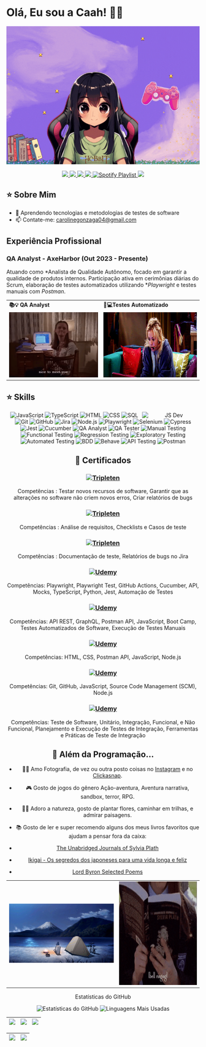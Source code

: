 # Olá, Eu sou a Caah! 👋🌸

<div align="center">
  <a href="https://github.com/CaahG">
    <img align="center" src="/githubcarolimg.gif" width="900">
</a>
</div>
<br>

<div align="center">
  <!-- Work Links -->
  <a href="https://github.com/CaahG" target="_blank">
  <img src="https://img.shields.io/badge/GitHub-100000?style=for-the-badge&logo=github&logoColor=white" target="_blank">
  </a>
  <a href="https://www.linkedin.com/in/caroline-gonzaga-440072304/" target="_blank">
  <img src="https://img.shields.io/badge/-LinkedIn-%230077B5?style=for-the-badge&logo=linkedin&logoColor=white" target="_blank">
  </a>
  <a href="mailto:carolinegonzaga04@gmail.com">
  <img src="https://img.shields.io/badge/Gmail-D14836?style=for-the-badge&logo=gmail&logoColor=white">
  </a>
  
  <!-- Social Links -->
  <a href="https://www.instagram.com/caroll_.gonzaga/" target="_blank">
  <img src="https://img.shields.io/badge/-Instagram-%23E4405F?style=for-the-badge&logo=instagram&logoColor=white" target="_blank">
  </a>
  
  <!-- OTH Links -->
  <a href="https://open.spotify.com/playlist/6hMkYTEw6hpFTowtbBNxmk?si=5b1616a57ad7454c" target="_blank">
  <img src="https://img.shields.io/badge/Spotify-1DB954?style=for-the-badge&logo=spotify&logoColor=white" alt="Spotify Playlist">
  </a>  
  <a href="https://steamcommunity.com/id/chloegonzaga/" target="_blank">
  <img src="https://img.shields.io/badge/Steam-000000?style=for-the-badge&logo=steam&logoColor=white" target="_blank">
  </a>
</div>

## ⭐️ Sobre Mim

- 🌱 Aprendendo tecnologias e metodologias de testes de software
- 📫 Contate-me: [carolinegonzaga04@gmail.com](mailto:carolinegonzaga04@gmail.com)



## Experiência Profissional

### QA Analyst - AxeHarbor (Out 2023 - Presente)
Atuando como *Analista de Qualidade Autônomo, focado em garantir a qualidade de produtos internos. Participação ativa em cerimônias diárias do Scrum, elaboração de testes automatizados utilizando **Playwright* e testes manuais com *Postman*. 

<div align="center">
  <table>
    <tr>
      <td><b>📚💡 QA Analyst</b></td>
       </td>
      <td><b>🧪💻Testes Automatizado</b></td>
    </tr>
    <tr>
      <td><img src="/gilmore.gif" width="300px" height="170px"></td>
      <td><img src="/pennyprincess.gif" width="300px" height="170px"> </td>
    </tr>
  </table>
</div>


## ⭐️ Skills

<!--  <img height="160em" src="https://github-readme-stats.vercel.app/api?username=CaahG&show_icons=true&theme=synthwave&include_all_commits=true&count_private=true"/> -->

<div align="center">

<!-- Imagem dev alinhada à direita -->
<img align="right" src="https://raw.githubusercontent.com/<seu-usuario>/<seu-repo>/main/assets/js-dev.png" alt="JS Dev" width="150">

<!-- Linguagens -->
<img src="https://img.shields.io/badge/-JavaScript-05122A?style=flat&logo=javascript" alt="JavaScript">
<img src="https://img.shields.io/badge/-TypeScript-05122A?style=flat&logo=typescript" alt="TypeScript">
<img src="https://img.shields.io/badge/-HTML-05122A?style=flat&logo=HTML5" alt="HTML">
<img src="https://img.shields.io/badge/-CSS-05122A?style=flat&logo=CSS3&logoColor=1572B6" alt="CSS">
<img src="https://img.shields.io/badge/-SQL-05122A?style=flat&logo=postgresql" alt="SQL">

<!-- Ferramentas e Versionamento -->
<img src="https://img.shields.io/badge/-Git-05122A?style=flat&logo=git" alt="Git">
<img src="https://img.shields.io/badge/-GitHub-05122A?style=flat&logo=github" alt="GitHub">
<img src="https://img.shields.io/badge/-Jira-05122A?style=flat&logo=jira" alt="Jira">

<!-- Frameworks e Bibliotecas -->
<img src="https://img.shields.io/badge/-Node.js-05122A?style=flat&logo=node.js" alt="Node.js">
<img src="https://img.shields.io/badge/-Playwright-05122A?style=flat&logo=playwright" alt="Playwright">
<img src="https://img.shields.io/badge/-Selenium-05122A?style=flat&logo=selenium" alt="Selenium">
<img src="https://img.shields.io/badge/-Cypress-05122A?style=flat&logo=cypress" alt="Cypress">
<img src="https://img.shields.io/badge/-Jest-05122A?style=flat&logo=jest" alt="Jest">
<img src="https://img.shields.io/badge/-Cucumber-05122A?style=flat&logo=cucumber" alt="Cucumber">

<!-- QA Roles -->
<img src="https://img.shields.io/badge/-QA%20Analyst-05122A?style=flat&logo=testinglibrary" alt="QA Analyst">
<img src="https://img.shields.io/badge/-QA%20Tester-05122A?style=flat&logo=testinglibrary" alt="QA Tester">

<!-- QA Practices -->
<img src="https://img.shields.io/badge/-Manual%20Testing-05122A?style=flat&logo=testcafe" alt="Manual Testing">
<img src="https://img.shields.io/badge/-Functional%20Testing-05122A?style=flat&logo=testcafe" alt="Functional Testing">
<img src="https://img.shields.io/badge/-Regression%20Testing-05122A?style=flat&logo=testcafe" alt="Regression Testing">
<img src="https://img.shields.io/badge/-Exploratory%20Testing-05122A?style=flat&logo=testcafe" alt="Exploratory Testing">
<img src="https://img.shields.io/badge/-Automated%20Testing-05122A?style=flat&logo=selenium" alt="Automated Testing">
<img src="https://img.shields.io/badge/-BDD-05122A?style=flat&logo=cucumber" alt="BDD">
<img src="https://img.shields.io/badge/-Behave-05122A?style=flat&logo=cucumber" alt="Behave">

<!-- API Testing -->
<img src="https://img.shields.io/badge/-API%20Testing-05122A?style=flat&logo=postman" alt="API Testing">
<img src="https://img.shields.io/badge/-Postman-05122A?style=flat&logo=postman" alt="Postman">



## 📜 Certificados

<!-- Relatórios de testes -->
### [![Tripleten](https://img.shields.io/badge/Tripleten-Certificado-0A66C2?style=flat&logo=linkedin&logoColor=white)](https://www.linkedin.com/in/caroline-gonzaga-440072304/details/certifications/1730310793974/single-media-viewer/?profileId=ACoAAE2bhvABrJMINauqjJgrfmHSIZhujBuX8j0)
Competências : Testar novos recursos de software, Garantir que as alterações no software não criem novos erros, Criar relatórios de bugs

<!-- Mestre em Documentação de teste -->
### [![Tripleten](https://img.shields.io/badge/Tripleten-Certificado-0A66C2?style=flat&logo=linkedin&logoColor=white)](https://www.linkedin.com/in/caroline-gonzaga-440072304/details/certifications/1730311029483/single-media-viewer/?profileId=ACoAAE2bhvABrJMINauqjJgrfmHSIZhujBuX8j0)
Competências : Análise de requisitos, Checklists e Casos de teste


<!-- Localizador de Bugs -->
### [![Tripleten](https://img.shields.io/badge/Tripleten-Certificado-0A66C2?style=flat&logo=linkedin&logoColor=white)](https://www.linkedin.com/in/caroline-gonzaga-440072304/details/certifications/1730311295892/single-media-viewer/?profileId=ACoAAE2bhvABrJMINauqjJgrfmHSIZhujBuX8j0)
Competências : Documentação de teste, Relatórios de bugs no Jira

### [![Udemy](https://img.shields.io/badge/Udemy-Playwright%20Mastery-02b3e4?style=flat&logo=udemy)](https://www.udemy.com/certificate/UC-3374fb8f-2d7f-4c87-84a4-924555728bea)
Competências: Playwright, Playwright Test, GitHub Actions, Cucumber, API, Mocks, TypeScript, Python, Jest, Automação de Testes

### [![Udemy](https://img.shields.io/badge/Udemy-Dominando%20Postman-02b3e4?style=flat&logo=udemy)](https://www.udemy.com/certificate/UC-2c19cab7-4497-4bdd-9c56-c8187f81ef71)
Competências: API REST, GraphQL, Postman API, JavaScript, Boot Camp, Testes Automatizados de Software, Execução de Testes Manuais

### [![Udemy](https://img.shields.io/badge/Udemy-Desenvolvimento%20Web%20para%20QAs-02b3e4?style=flat&logo=udemy)](https://www.udemy.com/certificate/UC-557bc88c-533b-422f-94d3-cafddfffe84c)
Competências: HTML, CSS, Postman API, JavaScript, Node.js

### [![Udemy](https://img.shields.io/badge/Udemy-Git%20Completo-02b3e4?style=flat&logo=udemy)](https://www.udemy.com/certificate/UC-7d4e53ae-3324-44dd-b8bb-fda67b532de4)
Competências: Git, GitHub, JavaScript, Source Code Management (SCM), Node.js

### [![Udemy](https://img.shields.io/badge/Udemy-Testes_Automáticos_+_Curso_COMPLETO_de_Teste_de_Software-02b3e4?style=flat&logo=udemy)](https://www.udemy.com/certificate/UC-d2d65d22-55c6-44e1-82b8-28f0ebe27838)
Competências: Teste de Software, Unitário, Integração, Funcional, e Não Funcional, Planejamento e Execução de Testes de Integração, Ferramentas e Práticas de Teste de Integração


 ## 🍂 Além da Programação...

- 📸🎥 Amo Fotografia, de vez ou outra posto coisas no [Instagram](https://www.instagram.com/caroll_.gonzaga/) e no [Clickasnap]([https://www.clickasnap.com/profile/CarolyneGM]).

- 🎮 Gosto de jogos do gênero Ação-aventura, Aventura narrativa, sandbox, terror, RPG.

- 🌳🥾 Adoro a natureza, gosto de plantar flores, caminhar em trilhas, e admirar paisagens.

- 📚 Gosto de ler e super recomendo alguns dos meus livros favoritos que ajudam a pensar fora da caixa:
- <a href='https://www.amazon.com.br/Unabridged-Journals-Sylvia-Plath/dp/0385720254?source=ps-sl-shoppingads-lpcontext&ref_=fplfs&psc=1&smid=A1ZZFT5FULY4LN'>The Unabridged Journals of Sylvia Plath</a>

- <a href='https://www.amazon.com.br/Ikigai-Segredos-Japoneses-Longa-Feliz/dp/8551002791'>Ikigai - Os segredos dos japoneses para uma vida longa e feliz</a>

- <a href='https://www.amazon.com.br/Byron-Selected-Poems-George-Gordon/dp/0140424504/'>Lord Byron Selected Poems</a>

<div align="center">
  <table>
    </tr>
     <td><img src="/anime.gif"></td>
      <td><img src="/sylviaplath.gif" width="400px" height="270px"></td>
    </tr>
  </table>
    </div



## Estatísticas do GitHub
![Estatísticas do GitHub](https://github-readme-stats.vercel.app/api?username=caahG&show_icons=true&hide_border=true&theme=dark)
![Linguagens Mais Usadas](https://github-readme-stats.vercel.app/api/top-langs/?username=caahG&layout=compact&theme=dark&hide_border=true)
    
<!-- 
theme=ocean_dark 
tokyonight: 35AFA3 Green | BF91F3 Purple | 1A1B27 Dark 
-->
| ![](http://github-profile-summary-cards.vercel.app/api/cards/stats?username=CarolyneG&theme=tokyonight) | ![](http://github-profile-summary-cards.vercel.app/api/cards/repos-per-language?username=CarolyneG&hide=Html&theme=tokyonight) | ![](http://github-profile-summary-cards.vercel.app/api/cards/most-commit-language?username=CarolyneG&theme=tokyonight) |
| :-: | :-: | :-: |

| ![](http://github-profile-summary-cards.vercel.app/api/cards/profile-details?username=CarolyneG&theme=tokyonight) | ![](https://github-readme-streak-stats.herokuapp.com/?user=CarolyneG&theme=tokyonight&hide_border=true&date_format=M%20j%5B%2C%20Y%5D&background=1A1B27&stroke=35AFA3&ring=BF91F3&fire=BF91F3&currStreakNum=BF91F3&sideNums=BF91F3&currStreakLabel=BF91F3&sideLabels=BF91F3&dates=35AFA3) |
| :-: | :-: |
